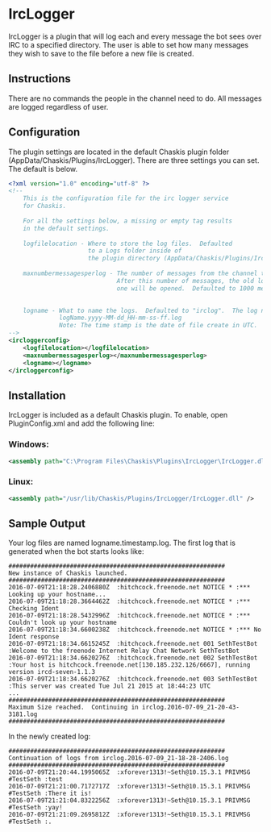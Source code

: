 ﻿IrcLogger
=========

IrcLogger is a plugin that will log each and every message the bot sees over IRC to a specified directory.  The user is able to set how many messages they wish to save to the file before a new file is created.

Instructions
-------

There are no commands the people in the channel need to do.  All messages are logged regardless of user.

Configuration
--------
The plugin settings are located in the default Chaskis plugin folder (AppData/Chaskis/Plugins/IrcLogger).  There are three settings you can set.  The default is below.

```XML
<?xml version="1.0" encoding="utf-8" ?>
<!--
    This is the configuration file for the irc logger service
    for Chaskis.
    
    For all the settings below, a missing or empty tag results
    in the default settings.
    
    logfilelocation - Where to store the log files.  Defaulted
                      to a Logs folder inside of 
                      the plugin directory (AppData/Chaskis/Plugins/IrcLogger/Logs).
                      
    maxnumbermessagesperlog - The number of messages from the channel to save in a single log file.
                              After this number of messages, the old log file will be closed, and a new
                              one will be opened.  Defaulted to 1000 messages.  Set to 0 for no limit.
                              

    logname - What to name the logs.  Defaulted to "irclog".  The log name will look like:
              logName.yyyy-MM-dd_HH-mm-ss-ff.log
              Note: The time stamp is the date of file create in UTC.
-->
<ircloggerconfig>
    <logfilelocation></logfilelocation>
    <maxnumbermessagesperlog></maxnumbermessagesperlog>
    <logname></logname>
</ircloggerconfig>
```

Installation
--------
IrcLogger is included as a default Chaskis plugin.  To enable, open PluginConfig.xml and add the following line:

### Windows: ###

```XML
<assembly path="C:\Program Files\Chaskis\Plugins\IrcLogger\IrcLogger.dll" />
```

### Linux: ###

```XML
<assembly path="/usr/lib/Chaskis/Plugins/IrcLogger/IrcLogger.dll" />
```

Sample Output
--------

Your log files are named logname.timestamp.log.  The first log that is generated when the bot starts looks like:

```
############################################################
New instance of Chaskis launched.
############################################################
2016-07-09T21:18:28.2406880Z  :hitchcock.freenode.net NOTICE * :*** Looking up your hostname...
2016-07-09T21:18:28.3664462Z  :hitchcock.freenode.net NOTICE * :*** Checking Ident
2016-07-09T21:18:28.5432996Z  :hitchcock.freenode.net NOTICE * :*** Couldn't look up your hostname
2016-07-09T21:18:34.6600238Z  :hitchcock.freenode.net NOTICE * :*** No Ident response
2016-07-09T21:18:34.6615245Z  :hitchcock.freenode.net 001 SethTestBot :Welcome to the freenode Internet Relay Chat Network SethTestBot
2016-07-09T21:18:34.6620276Z  :hitchcock.freenode.net 002 SethTestBot :Your host is hitchcock.freenode.net[130.185.232.126/6667], running version ircd-seven-1.1.3
2016-07-09T21:18:34.6620276Z  :hitchcock.freenode.net 003 SethTestBot :This server was created Tue Jul 21 2015 at 18:44:23 UTC
...
############################################################
Maximum Size reached.  Continuing in irclog.2016-07-09_21-20-43-3181.log
############################################################
```

In the newly created log:
```
############################################################
Continuation of logs from irclog.2016-07-09_21-18-28-2406.log
############################################################
2016-07-09T21:20:44.1995065Z  :xforever1313!~Seth@10.15.3.1 PRIVMSG #TestSeth :test
2016-07-09T21:21:00.7172717Z  :xforever1313!~Seth@10.15.3.1 PRIVMSG #TestSeth :There it is!
2016-07-09T21:21:04.8322256Z  :xforever1313!~Seth@10.15.3.1 PRIVMSG #TestSeth :yay!
2016-07-09T21:21:09.2695812Z  :xforever1313!~Seth@10.15.3.1 PRIVMSG #TestSeth :.
```
